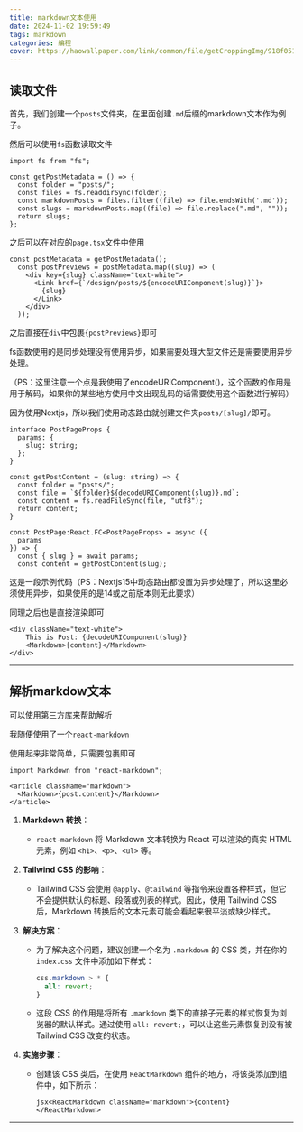 ```yaml
---
title: markdown文本使用
date: 2024-11-02 19:59:49
tags: markdown
categories: 编程
cover: https://haowallpaper.com/link/common/file/getCroppingImg/918f0510b0b71fcca23f7a1f0f7ca1de918f0510b0b71fcca23f7a1f0f7ca1de
---
```


## 读取文件

首先，我们创建一个`posts`文件夹，在里面创建`.md`后缀的markdown文本作为例子。

然后可以使用`fs`函数读取文件

```tsx
import fs from "fs";

const getPostMetadata = () => {
  const folder = "posts/";
  const files = fs.readdirSync(folder);
  const markdownPosts = files.filter((file) => file.endsWith('.md'));
  const slugs = markdownPosts.map((file) => file.replace(".md", ""));
  return slugs;
};
```

之后可以在对应的`page.tsx`文件中使用

```tsx
const postMetadata = getPostMetadata();
  const postPreviews = postMetadata.map((slug) => (
    <div key={slug} className="text-white">
      <Link href={`/design/posts/${encodeURIComponent(slug)}`}>
        {slug}
      </Link>
    </div>
  ));
```

之后直接在`div`中包裹`{postPreviews}`即可

fs函数使用的是同步处理没有使用异步，如果需要处理大型文件还是需要使用异步处理。

（PS：这里注意一个点是我使用了encodeURIComponent()，这个函数的作用是用于解码，如果你的某些地方使用中文出现乱码的话需要使用这个函数进行解码）

因为使用Nextjs，所以我们使用动态路由就创建文件夹`posts/[slug]/`即可。

```tsx
interface PostPageProps {
  params: {
    slug: string;
  };
}

const getPostContent = (slug: string) => {
  const folder = "posts/";
  const file = `${folder}${decodeURIComponent(slug)}.md`;
  const content = fs.readFileSync(file, "utf8");
  return content;
}

const PostPage:React.FC<PostPageProps> = async ({
  params
}) => {
  const { slug } = await params;
  const content = getPostContent(slug);
```

这是一段示例代码（PS：Nextjs15中动态路由都设置为异步处理了，所以这里必须使用异步，如果使用的是14或之前版本则无此要求）

同理之后也是直接渲染即可

```tsx
<div className="text-white">
    This is Post: {decodeURIComponent(slug)}
    <Markdown>{content}</Markdown>
</div>
```

***

## 解析markdow文本

可以使用第三方库来帮助解析

我随便使用了一个`react-markdown`

使用起来非常简单，只需要包裹即可

```tsx
import Markdown from "react-markdown";

<article className="markdown">
  <Markdown>{post.content}</Markdown>
</article>
```

1. **Markdown 转换**：

   - `react-markdown` 将 Markdown 文本转换为 React 可以渲染的真实 HTML 元素，例如 `<h1>`、`<p>`、`<ul>` 等。

2. **Tailwind CSS 的影响**：

   - Tailwind CSS 会使用 `@apply`、`@tailwind` 等指令来设置各种样式，但它不会提供默认的标题、段落或列表的样式。因此，使用 Tailwind CSS 后，Markdown 转换后的文本元素可能会看起来很平淡或缺少样式。

3. **解决方案**：

   - 为了解决这个问题，建议创建一个名为 `.markdown` 的 CSS 类，并在你的 `index.css` 文件中添加如下样式：

     ```css
     css.markdown > * {
       all: revert;
     }
     ```

   - 这段 CSS 的作用是将所有 `.markdown` 类下的直接子元素的样式恢复为浏览器的默认样式。通过使用 `all: revert;`，可以让这些元素恢复到没有被 Tailwind CSS 改变的状态。

4. **实施步骤**：

   - 创建该 CSS 类后，在使用 `ReactMarkdown` 组件的地方，将该类添加到组件中，如下所示：

     ```tsx
     jsx<ReactMarkdown className="markdown">{content}</ReactMarkdown>
     ```

***

